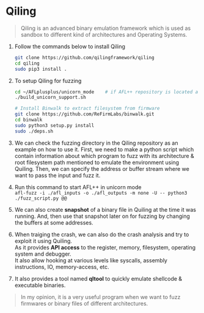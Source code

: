 # Qiling

> Qiling is an advanced binary emulation framework which is used as sandbox to different kind of architectures and Operating Systems.

1. Follow the commands below to install Qiling

    ```bash
    git clone https://github.com/qilingframework/qiling
    cd qiling
    sudo pip3 install .
    ```

2. To setup Qiling for fuzzing

    ```bash
    cd ~/AFLplusplus/unicorn_mode    # if AFL++ repository is located at home directory
    ./build_unicorn_support.sh

    # Install Binwalk to extract filesystem from firmware
    git clone https://github.com/ReFirmLabs/binwalk.git
    cd binwalk
    sudo python3 setup.py install
    sudo ./deps.sh
    ```

3. We can check the fuzzing directory in the Qiling repository as an example on how to use it.
First, we need to make a python script which contain information about which program to fuzz with its architecture & root filesystem path mentioned to emulate the environment using Quiling.
Then, we can specify the address or buffer stream where we want to pass the input and fuzz it.

4. Run this command to start AFL++ in unicorn mode\
   `afl-fuzz -i ./afl_inputs -o ./afl_outputs -m none -U -- python3 ./fuzz_script.py @@`

5. We can also create **snapshot** of a binary file in Quiling at the time it was running.
And, then use that snapshot later on for fuzzing by changing the buffers at some addresses.

6. When traiging the crash, we can also do the crash analysis and try to exploit it using Quiling.\
As it provides **API access** to the register, memory, filesystem, operating system and debugger.\
It also allow hooking at various levels like syscalls, assembly instructions, IO, memory-access, etc.

7. It also provides a tool named **qltool** to quickly emulate shellcode & executable binaries.

> In my opinion, it is a very useful program when we want to fuzz firmwares or binary files of different architectures.
